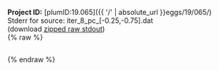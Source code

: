 **Project ID:** [plumID:19.065]({{ '/' | absolute_url }}eggs/19/065/)  
Stderr for source:  iter_8_pc_[-0.25,-0.75].dat   
(download [zipped raw stdout](iter_8_pc_[-0.25,-0.75].dat.plumed.stdout.txt.zip))  
{% raw %}
<pre>
</pre>
{% endraw %}
